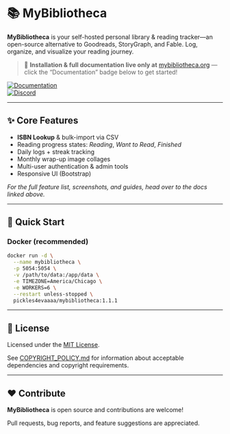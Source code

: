# 📚 MyBibliotheca

**MyBibliotheca** is your self-hosted personal library & reading tracker—an open-source alternative to Goodreads, StoryGraph, and Fable. Log, organize, and visualize your reading journey.  

> 🚀 **Installation & full documentation live only at** [mybibliotheca.org](https://mybibliotheca.org) — click the “Documentation” badge below to get started!

[![Documentation](https://img.shields.io/badge/Documentation-MyBibliotheca-4a90e2?style=for-the-badge&logo=read-the-docs&logoColor=white)](https://mybibliotheca.org)  
[![Discord](https://img.shields.io/badge/Discord-7289DA?logo=discord&logoColor=white&style=for-the-badge)](https://discord.gg/Hc8C5eRm7Q)

---

## ✨ Core Features

- **ISBN Lookup** & bulk-import via CSV  
- Reading progress states: *Reading*, *Want to Read*, *Finished*  
- Daily logs + streak tracking  
- Monthly wrap-up image collages  
- Multi-user authentication & admin tools  
- Responsive UI (Bootstrap)  

_For the full feature list, screenshots, and guides, head over to the docs linked above._  

---

## 🚀 Quick Start

### Docker (recommended)

```bash
docker run -d \
  --name mybibliotheca \
  -p 5054:5054 \
  -v /path/to/data:/app/data \
  -e TIMEZONE=America/Chicago \
  -e WORKERS=6 \
  --restart unless-stopped \
  pickles4evaaaa/mybibliotheca:1.1.1
```
---

## 📄 License

Licensed under the [MIT License](LICENSE).

See [COPYRIGHT_POLICY.md](COPYRIGHT_POLICY.md) for information about acceptable dependencies and copyright requirements.

---

## ❤️ Contribute

**MyBibliotheca** is open source and contributions are welcome!

Pull requests, bug reports, and feature suggestions are appreciated.
